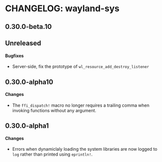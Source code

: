 # CHANGELOG: wayland-sys

## 0.30.0-beta.10

## Unreleased

#### Bugfixes

- Server-side, fix the prototype of `wl_resource_add_destroy_listener`

## 0.30.0-alpha10

#### Changes

- The `ffi_dispatch!` macro no longer requires a trailing comma when invoking functions without
  any argument.

## 0.30.0-alpha1

#### Changes

- Errors when dynamiclaly loading the system libraries are now logged to `log` rather than
  printed using `eprintln!`.